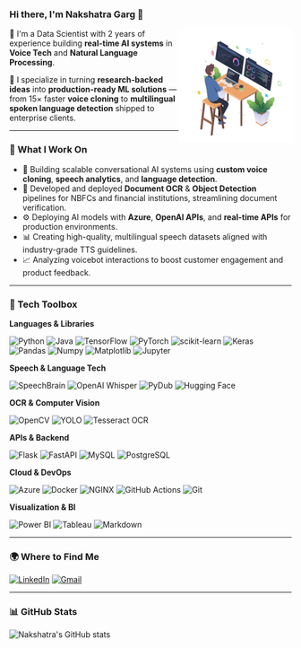 ### Hi there, I'm Nakshatra Garg 👋
<img align="right" alt="Programmer" src="https://github.com/nakshatra-garg/nakshatra-garg/blob/main/programmer.jpg" width="40%" height="40%" />

🚀 I'm a Data Scientist with 2 years of experience building **real-time AI systems** in **Voice Tech** and **Natural Language Processing**.

🎯 I specialize in turning **research-backed ideas** into **production-ready ML solutions** — from 15× faster **voice cloning** to **multilingual spoken language detection** shipped to enterprise clients.

---

### 🧠 What I Work On

- 💬 Building scalable conversational AI systems using **custom voice cloning**, **speech analytics**, and **language detection**.
- 🧾 Developed and deployed **Document OCR** & **Object Detection** pipelines for NBFCs and financial institutions, streamlining document verification.
- ⚙️ Deploying AI models with **Azure**, **OpenAI APIs**, and **real-time APIs** for production environments.
- 📊 Creating high-quality, multilingual speech datasets aligned with industry-grade TTS guidelines.
- 📈 Analyzing voicebot interactions to boost customer engagement and product feedback.
---

### 🧰 Tech Toolbox

**Languages & Libraries**

![Python](https://img.shields.io/badge/python-%231572B6.svg?&style=for-the-badge&logo=python&logoColor=white)
![Java](https://img.shields.io/badge/java-%23ED8B00.svg?style=for-the-badge&logo=java&logoColor=white)
![TensorFlow](https://img.shields.io/badge/TensorFlow-%23FF6F00.svg?&style=for-the-badge&logo=TensorFlow&logoColor=white)
![PyTorch](https://img.shields.io/badge/PyTorch-%23EE4C2C.svg?style=for-the-badge&logo=pytorch&logoColor=white)
![scikit-learn](https://img.shields.io/badge/scikit--learn-%23F7931E.svg?style=for-the-badge&logo=scikit-learn&logoColor=white)
![Keras](https://img.shields.io/badge/Keras-%23D00000.svg?&style=for-the-badge&logo=Keras&logoColor=white)
![Pandas](https://img.shields.io/badge/pandas-%23150458.svg?&style=for-the-badge&logo=pandas&logoColor=white)
![Numpy](https://img.shields.io/badge/numpy-%23013243.svg?&style=for-the-badge&logo=numpy&logoColor=white)
![Matplotlib](https://img.shields.io/badge/Matplotlib-%235C9DFF.svg?&style=for-the-badge&logo=matplotlib&logoColor=white)
![Jupyter](https://img.shields.io/badge/Jupyter-%23F37626.svg?&style=for-the-badge&logo=Jupyter&logoColor=white)

**Speech & Language Tech**

![SpeechBrain](https://img.shields.io/badge/SpeechBrain-%23FF9900.svg?style=for-the-badge&logo=python&logoColor=white)
![OpenAI Whisper](https://img.shields.io/badge/OpenAI%20Whisper-%230075C2.svg?style=for-the-badge&logo=openai&logoColor=white)
![PyDub](https://img.shields.io/badge/PyDub-%23013243.svg?style=for-the-badge&logo=python&logoColor=white)
![Hugging Face](https://img.shields.io/badge/HuggingFace-%23FFCC00.svg?style=for-the-badge&logo=huggingface&logoColor=black)

**OCR & Computer Vision**

![OpenCV](https://img.shields.io/badge/OpenCV-%23004880.svg?style=for-the-badge&logo=opencv&logoColor=white)
![YOLO](https://img.shields.io/badge/YOLO-%23000000.svg?style=for-the-badge&logo=opencv&logoColor=white)
![Tesseract OCR](https://img.shields.io/badge/Tesseract-%2338B2AC.svg?style=for-the-badge&logo=google&logoColor=white)

**APIs & Backend**

![Flask](https://img.shields.io/badge/Flask-%23000.svg?style=for-the-badge&logo=flask&logoColor=white)
![FastAPI](https://img.shields.io/badge/FastAPI-%2300C7B7.svg?style=for-the-badge&logo=fastapi&logoColor=white)
![MySQL](https://img.shields.io/badge/MySQL-%2300f.svg?style=for-the-badge&logo=mysql&logoColor=white)
![PostgreSQL](https://img.shields.io/badge/PostgreSQL-%23006699.svg?style=for-the-badge&logo=postgresql&logoColor=white)

**Cloud & DevOps**

![Azure](https://img.shields.io/badge/Azure%20Cloud-%230072C6.svg?style=for-the-badge&logo=microsoftazure&logoColor=white)
![Docker](https://img.shields.io/badge/Docker-%230db7ed.svg?style=for-the-badge&logo=docker&logoColor=white)
![NGINX](https://img.shields.io/badge/NGINX-%23009639.svg?style=for-the-badge&logo=nginx&logoColor=white)
![GitHub Actions](https://img.shields.io/badge/GitHub%20Actions-%232671E5.svg?style=for-the-badge&logo=githubactions&logoColor=white)
![Git](https://img.shields.io/badge/git-%23F05033.svg?style=for-the-badge&logo=git&logoColor=white)

**Visualization & BI**

![Power BI](https://img.shields.io/badge/Power%20BI-%23F2C811.svg?style=for-the-badge&logo=Power%20BI&logoColor=white)
![Tableau](https://img.shields.io/badge/Tableau-%23E97627.svg?style=for-the-badge&logo=tableau&logoColor=white)
![Markdown](https://img.shields.io/badge/Markdown-%23000000.svg?style=for-the-badge&logo=markdown&logoColor=white)

---

### 🌍 Where to Find Me

[![LinkedIn](https://img.shields.io/badge/LinkedIn-Nakshatra%20Garg-blue?style=for-the-badge&logo=linkedin)](https://www.linkedin.com/in/nakshatra-garg)
[![Gmail](https://img.shields.io/badge/Gmail-gargnakshatra11@gmail.com-D14836?style=for-the-badge&logo=gmail&logoColor=white)](mailto:gargnakshatra11@gmail.com)

---

### 📊 GitHub Stats

![Nakshatra's GitHub stats](https://github-readme-stats.vercel.app/api?username=nakshatra-garg&count_private=true&include_all_commits=true&show_icons=true&hide_border=false&bg_color=00000000&text_color=3385c7&title_color=3385c7&icon_color=3385c7)

